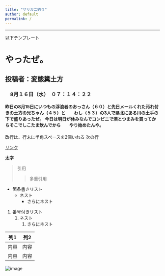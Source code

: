 ```yaml
---
title: "ザリガニ釣り"
author: default
permalink: /
---
```







---

以下テンプレート

# やったぜ。
## 投稿者：変態糞土方
### 　8月１６日（水）　０７：１４：２２
#### 昨日の8月15日にいつもの浮浪者のおっさん（６０）と先日メールくれた汚れ付きの土方の兄ちゃん（４５）と　　わし（５３）の3人で県北にある川の土手の下で盛りあったぜ。  今日は明日が休みなんでコンビニで酒とつまみを買ってからそこでしこたま飲んでから　　やり始めたんや。


改行は、行末に半角スペースを2個いれる
次の行

[リンク](https://www.google.co.jp/)

**太字**

> 引用
>> 多重引用


- 箇条書きリスト
  - ネスト
    - さらにネスト


1. 番号付きリスト
   1. ネスト
      1. さらにネスト


| 列1  | 列2  |
|-----|-----|
| 内容  | 内容  |
| 内容  | 内容  |

![image](/GHPages_WebSite/assets/images/logo-150.png)
